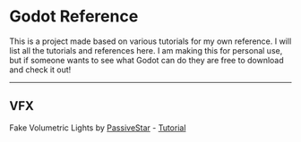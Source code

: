 # Godot Reference
This is a project made based on various tutorials for my own reference. I will list all the tutorials and references here. I am making this for personal use, but if someone wants to see what Godot can do they are free to download and check it out! 

---

## VFX

Fake Volumetric Lights by [PassiveStar](https://passivestar.xyz/) - [Tutorial](https://passivestar.xyz/posts/light-beam-shader-in-godot/)
